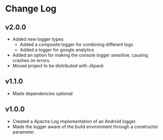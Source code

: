 Change Log
==========

v2.0.0
------
 - Added new logger types
     - Added a composite logger for combining different logs
     - Added a logger for google analytics
 - Added an option for making the console logger sensitive, causing crashes
   on errors.
 - Moved project to be distributed with Jitpack

v1.1.0
------
 - Made dependencies optional

v1.0.0
------
 - Created a Apache Log implementation of an Android logger.
 - Made the logger aware of the build environment through a constructor
   parameter.
